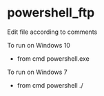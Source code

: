 # powershell_ftp

Edit file according to comments

To run on Windows 10
- from cmd powershell.exe <filename>
  
To run on Windows 7
- from cmd powershell ./<filename>
